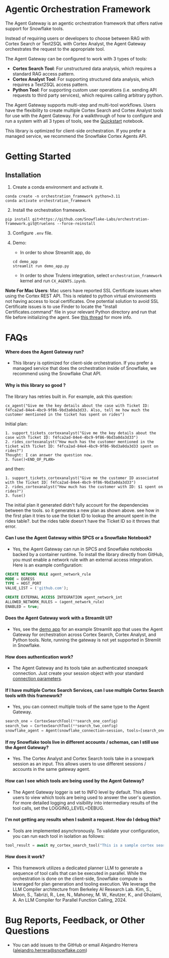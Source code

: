 # Agentic Orchestration Framework

The Agent Gateway is an agentic orchestration framework that offers native support for Snowflake tools.

Instead of requiring users or developers to choose between RAG with Cortex Search or
Text2SQL with Cortex Analyst, the Agent Gateway orchestrates the request to the
appropriate tool.

The Agent Gateway can be configured to work with 3 types of tools:
- **Cortex Search Tool**: For unstructured data analysis, which requires a standard RAG
access pattern.
- **Cortex Analyst Tool**: For supporting structured data analysis, which requires a
Text2SQL access pattern.
- **Python Tool**: For supporting custom user operations (i.e. sending API requests to
third party services), which requires calling arbitrary python.

The Agent Gateway supports multi-step and multi-tool workflows. Users have the flexibility to create multiple Cortex Search and Cortex Analyst tools for use with the Agent Gateway. For a walkthrough of how to configure and run a system with all 3 types of tools, see the [Quickstart](Quickstart.ipynb) notebook.

This library is optimized for client-side orchestration. If you prefer a managed service, we recommend the Snowflake Cortex Agents API.

# Getting Started

## Installation

1. Create a conda environment and activate it.
```
conda create -n orchestration_framework python=3.11
conda activate orchestration_framework
```
2. Install the orchestration framework.
```
pip install git+https://github.com/Snowflake-Labs/orchestration-framework.git@truelens --force-reinstall
```

3. Configure `.env` file.

4. Demo:
    - In order to show Streamlit app, do 
    ```
    cd demo_app
    streamlit run demo_app.py
    ```
    - In order to show Trulens integration, select `orchestration_framework` kernel and run `CX_AGENTS.ipynb`.

**Note For Mac Users**: Mac users have reported SSL Certificate issues when using the
Cortex REST API. This is related to python virtual environments not having access to
local certificates. One potential solution to avoid SSL Certificate issues is to use
Finder to locate the "Install Certificates.command" file in your relevant Python
directory and run that file before initializing the agent. See [this thread](https://github.com/python/cpython/issues/87570#issuecomment-1093904961) for more info.


# FAQs

#### Where does the Agent Gateway run?

- This library is optimized for client-side orchestration. If you prefer a managed service that does the orchestration inside of Snowflake, we recommend using the Snowflake Chat API.

#### Why is this library so good ?
The library has retries built in. For example, ask this question:

```
cx_agent("Give me the key details about the case with Ticket ID: f4fca2ad-84e4-4bc9-9f86-9bd3a0da3d33. Also, tell me how much the customer mentioned in the ticket has spent on rides")
```
Initial plan:
```
1. support_tickets_cortexanalyst("Give me the key details about the case with Ticket ID: f4fca2ad-84e4-4bc9-9f86-9bd3a0da3d33")
2. rides_cortexanalyst("How much has the customer mentioned in the ticket with Ticket ID: f4fca2ad-84e4-4bc9-9f86-9bd3a0da3d33 spent on rides?")
Thought: I can answer the question now.
3. fuse()<END_OF_PLAN>
```
and then:
```
1. support_tickets_cortexanalyst("Give me the customer ID associated with the Ticket ID: f4fca2ad-84e4-4bc9-9f86-9bd3a0da3d33")
2. rides_cortexanalyst("How much has the customer with ID: $1 spent on rides?")
3. fuse()
```

The initial plan it generated didn't fully account for the dependencies between the tools. so it generates a new plan as shown above. see how in the first plan it tries to use the ticket ID to lookup the amount spent in the rides table?. but the rides table doesn't have the Ticket ID so it throws that error.

#### Can I use the Agent Gateway within SPCS or a Snowflake Notebook?

- Yes, the Agent Gateway can run in SPCS and Snowflake notebooks backed by a container
runtime. To install the library directly from GitHub, you must enable a network rule
with an external access integration. Here is an example configuration:

```sql
CREATE NETWORK RULE agent_network_rule
MODE = EGRESS
TYPE = HOST_PORT
VALUE_LIST = ('github.com');

CREATE EXTERNAL ACCESS INTEGRATION agent_network_int
ALLOWED_NETWORK_RULES = (agent_network_rule)
ENABLED = true;
```

#### Does the Agent Gateway work with a Streamlit UI?

- Yes, see the [demo app](https://github.com/Snowflake-Labs/orchestration-framework/blob/main/demo_app/demo_app.py) for an example Streamlit app that uses the Agent Gateway for orchestration across Cortex Search, Cortex Analyst, and Python tools. Note, running the gateway is not yet supported in Stremlit in Snowflake.

#### How does authentication work?

- The Agent Gateway and its tools take an authenticated snowpark connection. Just create your session
object with your standard [connection parameters](https://docs.snowflake.com/en/developer-guide/snowpark/reference/python/latest/snowpark/api/snowflake.snowpark.Session).

#### If I have multiple Cortex Search Services, can I use multiple Cortex Search tools with this framework?

- Yes, you can connect multiple tools of the same type to the Agent Gateway.
```python
search_one = CortexSearchTool(**search_one_config)
search_two = CortexSearchTool(**search_two_config)
snowflake_agent = Agent(snowflake_connection=session, tools=[search_one, search_two])
```

#### If my Snowflake tools live in different accounts / schemas, can I still use the Agent Gateway?

- Yes. The Cortex Analyst and Cortex Search tools take in a snowpark session as an
input. This allows users to use different sessions / accounts in the same gateway agent.

#### How can I see which tools are being used by the Agent Gateway?

- The Agent Gateway logger is set to INFO level by default. This allows users to view
which tools are being used to answer the user's question. For more detailed logging and
visibility into intermediary results of the tool calls, set the LOGGING_LEVEL=DEBUG.

#### I'm not getting any results when I submit a request. How do I debug this?

- Tools are implemented asynchronously. To validate your configuration, you can run each tool in isolation as follows:
```python
tool_result = await my_cortex_search_tool("This is a sample cortex search question")
```

#### How does it work?

- This framework utilizes a dedicated planner LLM to generate a sequence of tool calls that can be executed in parallel. While the orchestration is done on the client-side, Snowflake compute is leveraged for plan generation and tooling execution. We leverage the LLM Compiler architecture from Berkeley AI Research Lab. Kim, S., Moon, S., Tabrizi, R., Lee, N., Mahoney, M. W., Keutzer, K., and Gholami, A. An LLM Compiler for Parallel Function Calling, 2024.

# Bug Reports, Feedback, or Other Questions

- You can add issues to the GitHub or email Alejandro Herrera (alejandro.herrera@snowflake.com)
